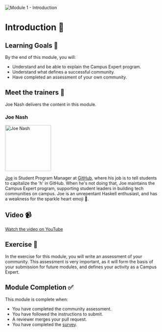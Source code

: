 ![Module 1 - Introduction](https://user-images.githubusercontent.com/1790822/44394784-f529bf80-a52f-11e8-9525-f0e13b694c1f.png)

# Introduction 👋

## Learning Goals 🥅

By the end of this module, you will:
-   Understand and be able to explain the Campus Expert program.
-   Understand what defines a successful community.
-   Have completed an assessment of your own community.

## Meet the trainers 🍎

Joe Nash delivers the content in this module.

### Joe Nash
<img src="https://github.com/joenash.png" href="https://github.com/joenash" title="Joe Nash" width="150"></img>

[Joe](https://github.com/joenash) is Student Program Manager at [GitHub](https://education.github.com), where his job is to tell students to capitalize the 'h' in GitHub. When he's not doing that, Joe maintains the Campus Expert program, supporting student leaders in building tech communities on campus. Joe is an unrepentant Haskell enthusiast, and has a weakness for the sparkle heart emoji 💖.

## Video 📹

[Watch the video on YouTube](https://www.youtube.com/watch?v=xJ12MQtFLkc&index=1&list=PLIRjfNq867bcqbF_DVi7iTDnc8JoWNPVT)

## Exercise 📝

In the exercise for this module, you will write an assessment of your community. This assessment is very important, as it will form the basis of your submission for future modules, and defines your activity as a Campus Expert.

## Module Completion ✅

This module is complete when:
-   You have completed the community assessment.
-   You have followed the instructions to submit.
-   A reviewer merges your pull request.
-   You have completed the [survey](https://goo.gl/forms/4TgngMoXDDHLL2qE3).
